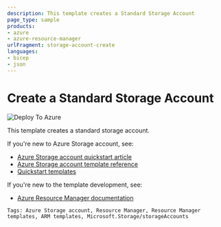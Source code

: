 ```yaml
---
description: This template creates a Standard Storage Account
page_type: sample
products:
- azure
- azure-resource-manager
urlFragment: storage-account-create
languages:
- bicep
- json
---
```

# Create a Standard Storage Account


![Deploy To Azure](https://raw.githubusercontent.com/daryabululukova/quickstart_demo/master/main.bicep)



This template creates a standard storage account.

If you're new to Azure Storage account, see:

- [Azure Storage account quickstart article](https://docs.microsoft.com/azure/storage/common/storage-account-create)
- [Azure Storage account template reference](https://docs.microsoft.com/azure/templates/microsoft.storage/allversions)
- [Quickstart templates](https://azure.microsoft.com/resources/templates/?resourceType=Microsoft.Storage&pageNumber=1&sort=Popular)

If you're new to the template development, see:

- [Azure Resource Manager documentation](https://docs.microsoft.com/azure/azure-resource-manager/)

`Tags: Azure Storage account, Resource Manager, Resource Manager templates, ARM templates, Microsoft.Storage/storageAccounts`